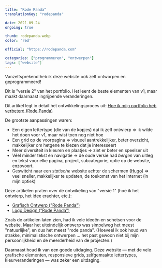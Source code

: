 ```yaml
---
title: "Rode Panda"
translationKey: "rodepanda"

date: 2021-09-24
ongoing: true

thumb: rodepanda.webp
color: 'red'

official: "https://rodepanda.com"

categories: ["programmeren", "ontwerpen"]
tags: ["website"]
---
```


Vanzelfsprekend heb ik deze website ook zelf ontworpen en geprogrammeerd!

Dit is "versie 2" van het portfolio. Het leent de beste elementen van v1, maar maakt daarnaast ingrijpende veranderingen. 

Dit artikel legt in detail het ontwikkelingsproces uit: [Hoe ik mijn portfolio heb verbeterd (Rode Panda)](https://nietdathetuitmaakt.nl/gewoon-een-gedachte/hoe-ik-mijn-portfolio-heb-verbeterd)

De grootste aanpassingen waren:
* Een eigen lettertype (die van de kopjes) dat ik zelf ontwierp => ik wilde het doen voor v1, maar wist toen nog niet hoe
* Een grid op de voorpagina => visueel aantrekkelijker, beter overzicht, makkelijker om hetgene te kiezen dat je interesseert
* Meer diversiteit in kleuren en plaatjes => ziet er beter en speelser uit
* Véél minder tekst en navigatie => de oude versie had _bergen_ van uitleg en tekst voor elke pagina, project, subcategorie, optie op de website, enzovoort.
* Geswitcht naar een _statische_ website achter de schermen ([Hugo](https://gohugo.io)) => veel sneller, makkelijker te updaten, de toekomst van het internet (in mijn optiek)

Deze artikelen praten over de ontwikeling van "versie 1" (hoe ik het ontwierp, het idee erachter, etc.):
* [Grafisch Ontwerp ("Rode Panda")](https://nietdathetuitmaakt.nl/typische-tekeningen/grafisch-ontwerp-rode-panda/)
* [Logo Design ("Rode Panda")](https://nietdathetuitmaakt.nl/typische-tekeningen/logo-ontwerp-rode-panda/)

Zoals de artikelen laten zien, had ik vele ideeën en schetsen voor de website. Maar het uiteindelijk ontwerp was simpelweg het meest "natuurlijke", en dus het meest "rode panda". (Hoeveel ik ook houd van strakke, minimalistische ontwerpen ... het past gewoon niet bij mijn persoonlijkheid en de meerderheid van de projecten.)

Daarnaast houd ik van een goede uitdaging. Deze website &mdash; met de vele grafische elementen, responsieve grids, zelfgemaakte lettertypes, kleurveranderingen &mdash; was zeker een uitdaging.